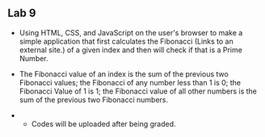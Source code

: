 ## Lab 9 

- Using HTML, CSS, and JavaScript on the user's browser to make a simple application that first calculates the Fibonacci (Links to an external site.) of a given index and then will check if that is a Prime Number.

- The Fibonacci value of an index is the sum of the previous two Fibonacci values; the Fibonacci of any number less than 1 is 0; the Fibonacci Value of 1 is 1; the Fibonacci value of all other numbers is the sum of the previous two Fibonacci numbers.


- - Codes will be uploaded after being graded.
